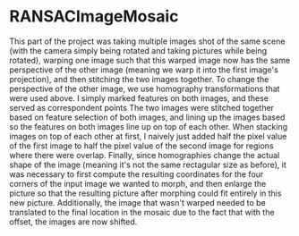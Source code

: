 # RANSACImageMosaic

This part of the project was taking multiple images shot of the same scene (with the camera simply being rotated and taking pictures while being rotated), warping one image such that this warped image now has the same perspective of the other image (meaning we warp it into the first image's projection), and then stitching the two images together. To change the perspective of the other image, we use homography transformations that were used above. I simply marked features on both images, and these served as correspondent points The two images were stitched together based on feature selection of both images, and lining up the images based so the features on both images line up on top of each other. When stacking images on top of each other at first, I naively just added half the pixel value of the first image to half the pixel value of the second image for regions where there were overlap. Finally, since homographies change the actual shape of the image (meaning it's not the same rectagular size as before), it was necessary to first compute the resulting coordinates for the four corners of the input image we wanted to morph, and then enlarge the picture so that the resulting picture after morphing could fit entirely in this new picture. Additionally, the image that wasn't warped needed to be translated to the final location in the mosaic due to the fact that with the offset, the images are now shifted.


